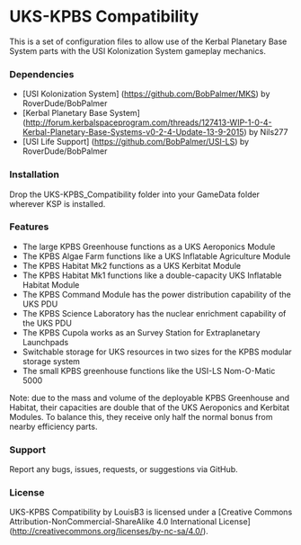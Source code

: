 UKS-KPBS Compatibility
===

This is a set of configuration files to allow use of the Kerbal Planetary Base System parts with the USI Kolonization System gameplay mechanics.

### Dependencies

- [USI Kolonization System] (https://github.com/BobPalmer/MKS) by RoverDude/BobPalmer
- [Kerbal Planetary Base System] (http://forum.kerbalspaceprogram.com/threads/127413-WIP-1-0-4-Kerbal-Planetary-Base-Systems-v0-2-4-Update-13-9-2015) by Nils277
- [USI Life Support] (https://github.com/BobPalmer/USI-LS) by RoverDude/BobPalmer

### Installation

Drop the UKS-KPBS_Compatibility folder into your GameData folder wherever KSP is installed.

### Features

- The large KPBS Greenhouse functions as a UKS Aeroponics Module
- The KPBS Algae Farm functions like a UKS Inflatable Agriculture Module
- The KPBS Habitat Mk2 functions as a UKS Kerbitat Module
- The KPBS Habitat Mk1 functions like a double-capacity UKS Inflatable Habitat Module
- The KPBS Command Module has the power distribution capability of the UKS PDU
- The KPBS Science Laboratory has the nuclear enrichment capability of the UKS PDU
- The KPBS Cupola works as an Survey Station for Extraplanetary Launchpads
- Switchable storage for UKS resources in two sizes for the KPBS modular storage system
- The small KPBS greenhouse functions like the USI-LS Nom-O-Matic 5000

Note: due to the mass and volume of the deployable KPBS Greenhouse and Habitat, their capacities are double that of the UKS Aeroponics and Kerbitat Modules. To balance this, they receive only half the normal bonus from nearby efficiency parts.

### Support

Report any bugs, issues, requests, or suggestions via GitHub.

### License
UKS-KPBS Compatibility by LouisB3 is licensed under a [Creative Commons Attribution-NonCommercial-ShareAlike 4.0 International License] (http://creativecommons.org/licenses/by-nc-sa/4.0/).